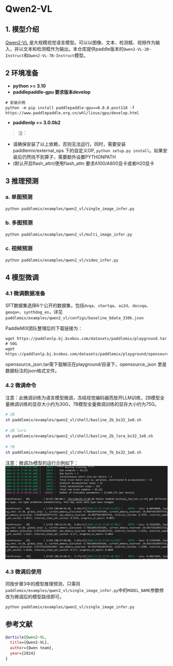 # Qwen2-VL

## 1. 模型介绍

[Qwen2-VL](https://qwenlm.github.io/blog/qwen2-vl/) 是大规模视觉语言模型。可以以图像、文本、检测框、视频作为输入，并以文本和检测框作为输出。本仓库提供paddle版本的`Qwen2-VL-2B-Instruct`和`Qwen2-VL-7B-Instruct`模型。


## 2 环境准备
- **python >= 3.10**
- **paddlepaddle-gpu 要求版本develop**
```
# 安装示例
python -m pip install paddlepaddle-gpu==0.0.0.post118 -f https://www.paddlepaddle.org.cn/whl/linux/gpu/develop.html
```

- **paddlenlp == 3.0.0b2**

> 注：
* 请确保安装了以上依赖，否则无法运行。同时，需要安装 paddlemix/external_ops 下的自定义OP, `python setup.py install`。如果安装后仍然找不到算子，需要额外设置PYTHONPATH
* (默认开启flash_attn)使用flash_attn 要求A100/A800显卡或者H20显卡

## 3 推理预测

### a. 单图预测
```bash
python paddlemix/examples/qwen2_vl/single_image_infer.py
```

### b. 多图预测
```bash
python paddlemix/examples/qwen2_vl/multi_image_infer.py
```

### c. 视频预测
```bash
python paddlemix/examples/qwen2_vl/video_infer.py
```

## 4 模型微调

### 4.1 微调数据准备

SFT数据集选择6个公开的数据集，包括`dvqa`、`chartqa`、`ai2d`、`docvqa`、`geoqa+`、`synthdog_en`，详见`paddlemix/examples/qwen2_vl/configs/baseline_6data_330k.json`

PaddleMIX团队整理后的下载链接为：
```
wget https://paddlenlp.bj.bcebos.com/datasets/paddlemix/playground.tar # 50G
wget https://paddlenlp.bj.bcebos.com/datasets/paddlemix/playground/opensource_json.tar
```
opensource_json.tar需下载解压在playground/目录下，opensource_json 里是数据标注的json格式文件。

### 4.2 微调命令

注意：此微调训练为语言模型微调，冻结视觉编码器而放开LLM训练，2B模型全量微调训练的显存大小约为30G，7B模型全量微调训练的显存大小约为75G。

```bash
# 2B
sh paddlemix/examples/qwen2_vl/shell/basline_2b_bs32_1e8.sh

# 2B lora
sh paddlemix/examples/qwen2_vl/shell/basline_2b_lora_bs32_1e8.sh

# 7B
sh paddlemix/examples/qwen2_vl/shell/basline_7b_bs32_1e8.sh
```
注意：微调2b模型的运行示例如下：
![运行示例](paddlemix/demo_images/qwen2-vl-2b-lora-ft.png "qwen2-vl-2b-lora-ft")

### 4.3 微调后使用

同按步骤3中的模型推理预测，只需将`paddlemix/examples/qwen2_vl/single_image_infer.py`中的`MODEL_NAME`参数修改为微调后的模型路径即可。

```bash
python paddlemix/examples/qwen2_vl/single_image_infer.py
```


## 参考文献
```BibTeX
@article{Qwen2-VL,
  title={Qwen2-VL},
  author={Qwen team},
  year={2024}
}
```
